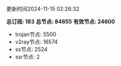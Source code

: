 更新时间2024-11-15 02:26:32

**总订阅: 183**
**总节点: 84855**
**有效节点: 24600**
- trojan节点: 5500
- v2ray节点: 16574
- ss节点: 2524
- ssr节点: 2
